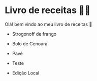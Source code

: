 # Livro de receitas :man_cook:

Olá! bem vindo ao meu livro de receitas :wave:

- Strogonoff de frango

- Bolo de Cenoura 
- Pavê
- Teste

- Edição Local

  

